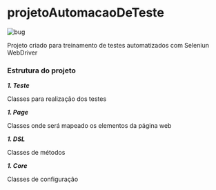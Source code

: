 # projetoAutomacaoDeTeste

![bug](https://user-images.githubusercontent.com/33205795/87365387-750a0a00-c54c-11ea-8a6b-bdda3475a3fd.jpg)

Projeto criado para treinamento de testes automatizados com Seleniun WebDriver

### Estrutura do projeto

**_1. Teste_**

Classes  para realização dos testes

**_1. Page_**

Classes  onde será mapeado os elementos da página web

**_1. DSL_**

Classes de métodos 

**_1. Core_**

Classes  de configuração
 
